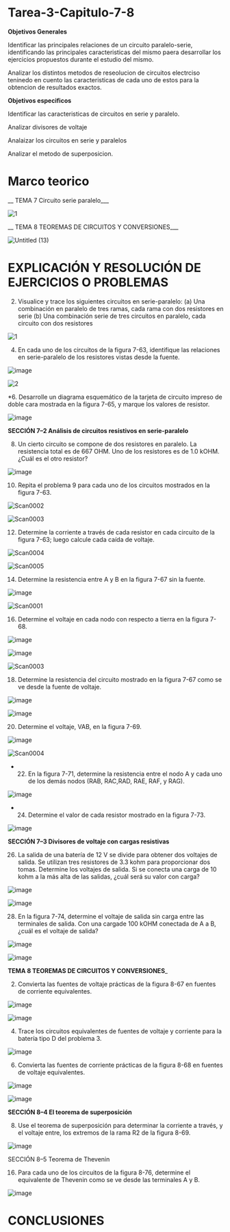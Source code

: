 # Tarea-3-Capitulo-7-8
__Objetivos Generales__

Identificar las principales relaciones de un circuito paralelo-serie, identificando las principales caracteristicas del mismo paera desarrollar los ejercicios propuestos durante el estudio del mismo.

Analizar los distintos metodos de reseolucion de circuitos electrciso teninedo en cuento las caracteristicas de cada uno de estos para la obtencion de resultados exactos.

__Objetivos especificos__

Identificar las caracteristicas de  circuitos en serie y paralelo.

Analizar divisores de voltaje 

Analaizar los circuitos en serie y paralelos 

Analizar el metodo de superposicion.

# Marco teorico

__ TEMA 7 Circuito serie paralelo___

![1](https://user-images.githubusercontent.com/105671364/175314343-86ae5bca-5fff-4589-95f7-6ecc7d73b0dc.png)

__ TEMA 8 TEOREMAS DE CIRCUITOS Y CONVERSIONES___


![Untitled (13)](https://user-images.githubusercontent.com/105671364/176730698-100cf667-c844-4da9-a4d0-57f1091162c5.jpg)


# EXPLICACIÓN Y RESOLUCIÓN DE EJERCICIOS O PROBLEMAS
2. Visualice y trace los siguientes circuitos en serie-paralelo:
(a) Una combinación en paralelo de tres ramas, cada rama con dos resistores en serie
(b) Una combinación serie de tres circuitos en paralelo, cada circuito con dos resistores

![1](https://user-images.githubusercontent.com/105671364/176723928-cc6764f4-aaa1-40d3-a4d5-54ae3622f3a4.jpg)

4. En cada uno de los circuitos de la figura 7-63, identifique las relaciones en serie-paralelo de los resistores vistas desde la fuente.

![image](https://user-images.githubusercontent.com/105671364/176724857-fff70fe8-d8f8-4335-b204-af7f5f045d47.png)

![2](https://user-images.githubusercontent.com/105671364/176724705-86dc9738-4990-4b9d-b822-3cf3d02b8753.jpg)

*6. Desarrolle un diagrama esquemático de la tarjeta de circuito impreso de doble cara mostrada en la figura 7-65, y marque los valores de resistor.

![image](https://user-images.githubusercontent.com/105671364/176725017-edba9427-c325-4dc4-a191-7ec3cc5ee042.png)

__SECCIÓN 7–2 Análisis de circuitos resistivos en serie-paralelo__

8. Un cierto circuito se compone de dos resistores en paralelo. La resistencia total es de 667 OHM. Uno de los resistores es de 1.0 kOHM. ¿Cuál es el otro resistor?

![image](https://user-images.githubusercontent.com/105671364/176725516-1ee7b40e-e8ec-4eae-a8e9-af1de55d85ab.png)

10. Repita el problema 9 para cada uno de los circuitos mostrados en la figura 7-63.

![Scan0002](https://user-images.githubusercontent.com/105671364/176725923-2bd06a92-b350-4959-9b81-04754bb19ef7.jpg)

![Scan0003](https://user-images.githubusercontent.com/105671364/176725930-d254e6f7-e1a1-4a26-9f8b-27aff16abc7d.jpg)

12. Determine la corriente a través de cada resistor en cada circuito de la figura 7-63; luego calcule cada caída de voltaje.

![Scan0004](https://user-images.githubusercontent.com/105671364/176726188-c9b53918-cd6f-469c-a433-6de0c32a45d9.jpg)

![Scan0005](https://user-images.githubusercontent.com/105671364/176726190-32663f6f-1747-4c4b-a0bf-a6339de9c885.jpg)

14. Determine la resistencia entre A y B en la figura 7-67 sin la fuente.

![image](https://user-images.githubusercontent.com/105671364/176726300-cef6365c-4cb7-46fd-b998-6cb72abf5ce8.png)

![Scan0001](https://user-images.githubusercontent.com/105671364/176727428-9489c603-30a8-4cfb-bfdd-f1f5370840ea.jpg)

16. Determine el voltaje en cada nodo con respecto a tierra en la figura 7-68.

![image](https://user-images.githubusercontent.com/105671364/176727521-3d610512-9504-4162-b264-e27b6d0e8668.png)

![image](https://user-images.githubusercontent.com/105671364/176727821-9ce577c1-cf21-4cc4-b1b7-a941e5326ff8.png)

![Scan0003](https://user-images.githubusercontent.com/105671364/176727946-d51c9325-30c2-468c-b6cb-a1406a64f344.jpg)

18. Determine la resistencia del circuito mostrado en la figura 7-67 como se ve desde la fuente de voltaje.

![image](https://user-images.githubusercontent.com/105671364/176728068-402c88d1-c7da-464e-bdb3-e494314394f5.png)

![image](https://user-images.githubusercontent.com/105671364/176728141-8e5ff9c1-36c6-49d3-9f75-680afded1344.png)

20. Determine el voltaje, VAB, en la figura 7-69.

![image](https://user-images.githubusercontent.com/105671364/176728267-b37b861b-3aff-4399-b7c3-bec5e659e09b.png)

![Scan0004](https://user-images.githubusercontent.com/105671364/176728179-5564058a-685b-423e-b698-4dc286061c32.jpg)

* 22. En la figura 7-71, determine la resistencia entre el nodo A y cada uno de los demás nodos (RAB, RAC,RAD, RAE, RAF, y RAG).

![image](https://user-images.githubusercontent.com/105671364/176728376-4375422f-08ee-4463-875b-0d81e3c281c4.png)

* 24. Determine el valor de cada resistor mostrado en la figura 7-73.

![image](https://user-images.githubusercontent.com/105671364/176728503-3b0be50c-77f1-4b60-9636-9b69b470e45f.png)

__SECCIÓN 7–3 Divisores de voltaje con cargas resistivas__

26. La salida de una batería de 12 V se divide para obtener dos voltajes de salida. Se utilizan tres resistores de 3.3 kohm para proporcionar dos tomas. Determine los voltajes de salida. Si se conecta una carga de 10 kohm a la más alta de las salidas, ¿cuál será su valor con carga?

![image](https://user-images.githubusercontent.com/105671364/176728742-9e18fb18-b081-47c7-ae91-9a01d66358e9.png)

![image](https://user-images.githubusercontent.com/105671364/176729054-6e1a24f6-efc2-4c99-86ee-67bf036625a1.png)

28. En la figura 7-74, determine el voltaje de salida sin carga entre las terminales de salida. Con una cargade 100 kOHM conectada de A a B, ¿cuál es el voltaje de salida?

![image](https://user-images.githubusercontent.com/105671364/176728912-74e03519-28a8-407d-9508-cc9043603a0a.png)

![image](https://user-images.githubusercontent.com/105671364/176729005-60788a83-7b2c-43c9-b103-6f28eb61e5a6.png)

__TEMA 8 TEOREMAS DE CIRCUITOS Y CONVERSIONES___

2. Convierta las fuentes de voltaje prácticas de la figura 8-67 en fuentes de corriente equivalentes.

![image](https://user-images.githubusercontent.com/105671364/176731960-84ab68aa-15e7-46d7-ac21-c102abc41397.png)

![image](https://user-images.githubusercontent.com/105671364/176732201-7c817a1f-aa0c-41f5-abef-128fdc520956.png)

4. Trace los circuitos equivalentes de fuentes de voltaje y corriente para la batería tipo D del problema 3.

![image](https://user-images.githubusercontent.com/105671364/176732321-4b98faff-65fc-42f6-857d-3112be7e4885.png)

6. Convierta las fuentes de corriente prácticas de la figura 8-68 en fuentes de voltaje equivalentes.

![image](https://user-images.githubusercontent.com/105671364/176732563-ae78d8c1-7313-4325-a421-11831c8cb8f9.png)

![image](https://user-images.githubusercontent.com/105671364/176732498-818c3e78-73a6-4a95-bf75-fef200d58c51.png)

__SECCIÓN 8–4 El teorema de superposición__

8. Use el teorema de superposición para determinar la corriente a través, y el voltaje entre, los extremos de la rama R2 de la figura 8-69.

![image](https://user-images.githubusercontent.com/105671364/176732709-90cf1570-4c2a-4abf-b02d-5fe29f0f4758.png)

SECCIÓN 8–5 Teorema de Thevenin

16. Para cada uno de los circuitos de la figura 8-76, determine el equivalente de Thevenin como se ve desde las terminales A y B.

![image](https://user-images.githubusercontent.com/105671364/176732840-14c2e6a5-6af3-4ee5-9d7c-8d1013e35628.png)


# CONCLUSIONES







